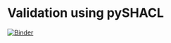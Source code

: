 # Validation using pySHACL

[![Binder](https://mybinder.org/badge_logo.svg)](https://mybinder.org/v2/gh/amirwesthoff/validation-using-pyshacl/HEAD?urlpath=%2Fdoc%2Ftree%2Fjupyter-notebook.ipynb)
